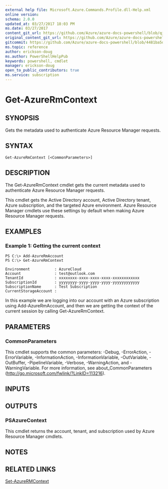 ```yaml
---
external help file: Microsoft.Azure.Commands.Profile.dll-Help.xml
online version:
schema: 2.0.0
updated_at: 03/27/2017 18:03 PM
ms.date: 03/27/2017
content_git_url: https://github.com/Azure/azure-docs-powershell/blob/qinezh-conceptual/azureps-cmdlets-docs/ServiceManagement/AzureRM.Profile/v2.7.0/Get-AzureRmContext.md
original_content_git_url: https://github.com/Azure/azure-docs-powershell/blob/qinezh-conceptual/azureps-cmdlets-docs/ServiceManagement/AzureRM.Profile/v2.7.0/Get-AzureRmContext.md
gitcommit: https://github.com/Azure/azure-docs-powershell/blob/4481ba5d382a258a76528a60b3c1580b75fdff10
ms.topic: reference
author: erickson-doug
ms.author: PowerShellHelpPub
keywords: powershell, cmdlet
manager: erickson-doug
open_to_public_contributors: true
ms.service: subscription
---
```


# Get-AzureRmContext

## SYNOPSIS
Gets the metadata used to authenticate Azure Resource Manager requests.

## SYNTAX

```
Get-AzureRmContext [<CommonParameters>]
```

## DESCRIPTION
The Get-AzureRmContext cmdlet gets the current metadata used to authenticate Azure Resource Manager requests.

This cmdlet gets the Active Directory account, Active Directory tenant, Azure subscription, and the targeted Azure environment.
Azure Resource Manager cmdlets use these settings by default when making Azure Resource Manager requests.

## EXAMPLES

### Example 1: Getting the current context
```
PS C:\> Add-AzureRmAccount
PS C:\> Get-AzureRmContext

Environment           : AzureCloud
Account               : test@outlook.com
TenantId              : xxxxxxxx-xxxx-xxxx-xxxx-xxxxxxxxxxxx
SubscriptionId        : yyyyyyyy-yyyy-yyyy-yyyy-yyyyyyyyyyyy
SubscriptionName      : Test Subscription
CurrentStorageAccount :
```

In this example we are logging into our account with an Azure subscription using Add-AzureRmAccount, and then we are getting the context of the current session by calling Get-AzureRmContext.

## PARAMETERS

### CommonParameters
This cmdlet supports the common parameters: -Debug, -ErrorAction, -ErrorVariable, -InformationAction, -InformationVariable, -OutVariable, -OutBuffer, -PipelineVariable, -Verbose, -WarningAction, and -WarningVariable. For more information, see about_CommonParameters (http://go.microsoft.com/fwlink/?LinkID=113216).

## INPUTS

## OUTPUTS

### PSAzureContext
This cmdlet returns the account, tenant, and subscription used by Azure Resource Manager cmdlets.

## NOTES

## RELATED LINKS

[Set-AzureRMContext]()

